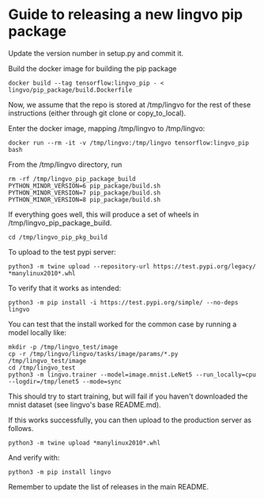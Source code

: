 # Guide to releasing a new lingvo pip package

Update the version number in setup.py and commit it.

Build the docker image for building the pip package

```
docker build --tag tensorflow:lingvo_pip - < lingvo/pip_package/build.Dockerfile
```

Now, we assume that the repo is stored at /tmp/lingvo for the rest of these
instructions (either through git clone or copy_to_local).

Enter the docker image, mapping /tmp/lingvo to /tmp/lingvo:

```
docker run --rm -it -v /tmp/lingvo:/tmp/lingvo tensorflow:lingvo_pip bash
```

From the /tmp/lingvo directory, run

```
rm -rf /tmp/lingvo_pip_package_build
PYTHON_MINOR_VERSION=6 pip_package/build.sh
PYTHON_MINOR_VERSION=7 pip_package/build.sh
PYTHON_MINOR_VERSION=8 pip_package/build.sh
```

If everything goes well, this will produce a set of wheels in
/tmp/lingvo_pip_package_build.

```
cd /tmp/lingvo_pip_pkg_build
```

To upload to the test pypi server:

```
python3 -m twine upload --repository-url https://test.pypi.org/legacy/ *manylinux2010*.whl
```

To verify that it works as intended:

```
python3 -m pip install -i https://test.pypi.org/simple/ --no-deps lingvo
```

You can test that the install worked for the common case by running a model
locally like:

```
mkdir -p /tmp/lingvo_test/image
cp -r /tmp/lingvo/lingvo/tasks/image/params/*.py /tmp/lingvo_test/image
cd /tmp/lingvo_test
python3 -m lingvo.trainer --model=image.mnist.LeNet5 --run_locally=cpu --logdir=/tmp/lenet5 --mode=sync
```

This should try to start training, but will fail if you haven't downloaded the
mnist dataset (see lingvo's base README.md).

If this works successfully, you can then upload to the production server as
follows.

```
python3 -m twine upload *manylinux2010*.whl
```

And verify with:

```
python3 -m pip install lingvo
```

Remember to update the list of releases in the main README.
